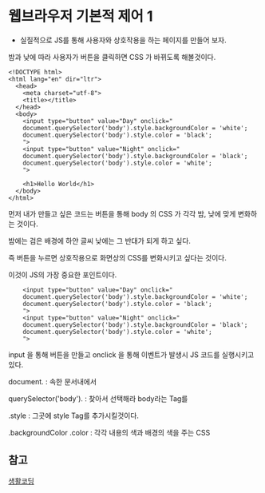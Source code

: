 # 웹브라우저 기본적 제어 1

- 실질적으로 JS를 통해 사용자와 상호작용을 하는 페이지를 만들어 보자.

밤과 낮에 따라 사용자가 버튼을 클릭하면 CSS 가 바뀌도록 해볼것이다. 

```
<!DOCTYPE html>
<html lang="en" dir="ltr">
  <head>
    <meta charset="utf-8">
    <title></title>
  </head>
  <body>
    <input type="button" value="Day" onclick="
    document.querySelector('body').style.backgroundColor = 'white';
    document.querySelector('body').style.color = 'black';
    ">
    <input type="button" value="Night" onclick="
    document.querySelector('body').style.backgroundColor = 'black';
    document.querySelector('body').style.color = 'white';
    ">

    <h1>Hello World</h1>
  </body>
</html>

```

먼저 내가 만들고 싶은 코드는 버튼을 통해 body 의 CSS 가 각각 밤, 낮에 맞게 변화하는 것이다.

밤에는 검은 배경에 하얀 글씨 낮에는 그 반대가 되게 하고 싶다.

즉 버튼을 누르면 상호작용으로 화면상의 CSS를 변화시키고 싶다는 것이다.

이것이 JS의 가장 중요한 포인트이다.

```
    <input type="button" value="Day" onclick="
    document.querySelector('body').style.backgroundColor = 'white';
    document.querySelector('body').style.color = 'black';
    ">
    <input type="button" value="Night" onclick="
    document.querySelector('body').style.backgroundColor = 'black';
    document.querySelector('body').style.color = 'white';
    ">
```

input 을 통해 버튼을 만들고 onclick 을 통해 이벤트가 발생시 JS 코드를 실행시키고 있다.

document. : 속한 문서내에서

querySelector('body'). : 찾아서 선택해라 body라는 Tag를

.style : 그곳에 style Tag를 추가시킬것이다.

.backgroundColor .color : 각각 내용의 색과 배경의 색을 주는 CSS 

## 참고

[생활코딩](https://opentutorials.org/course/3085/18876)